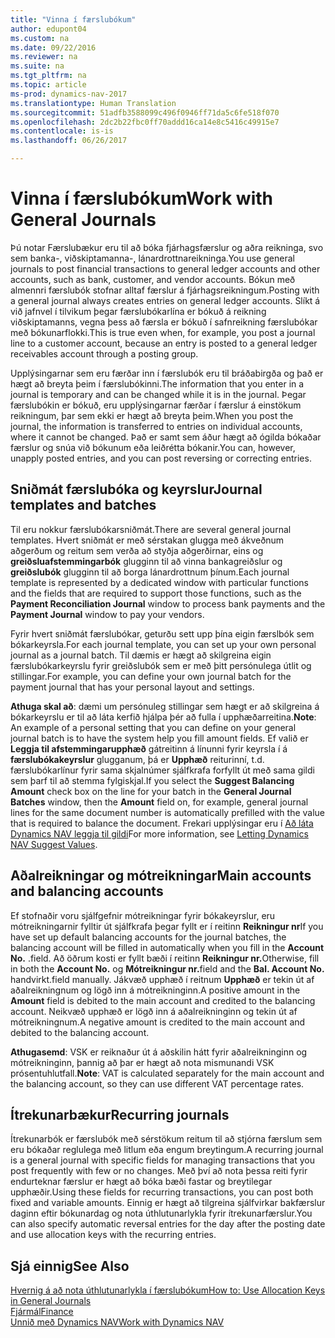 ```yaml
---
title: "Vinna í færslubókum"
author: edupont04
ms.custom: na
ms.date: 09/22/2016
ms.reviewer: na
ms.suite: na
ms.tgt_pltfrm: na
ms.topic: article
ms-prod: dynamics-nav-2017
ms.translationtype: Human Translation
ms.sourcegitcommit: 51adfb3588099c496f0946ff71da5c6fe518f070
ms.openlocfilehash: 2dc2b22fbc0ff70addd16ca14e8c5416c49915e7
ms.contentlocale: is-is
ms.lasthandoff: 06/26/2017

---
```


# <a name="work-with-general-journals"></a><span data-ttu-id="9acd5-102">Vinna í færslubókum</span><span class="sxs-lookup"><span data-stu-id="9acd5-102">Work with General Journals</span></span>
<span data-ttu-id="9acd5-103">Þú notar Færslubækur eru til að bóka fjárhagsfærslur og aðra reikninga, svo sem banka-, viðskiptamanna-, lánardrottnareikninga.</span><span class="sxs-lookup"><span data-stu-id="9acd5-103">You use general journals to post financial transactions to general ledger accounts and other accounts, such as bank, customer, and vendor accounts.</span></span> <span data-ttu-id="9acd5-104">Bókun með almennri færslubók stofnar alltaf færslur á fjárhagsreikningum.</span><span class="sxs-lookup"><span data-stu-id="9acd5-104">Posting with a general journal always creates entries on general ledger accounts.</span></span> <span data-ttu-id="9acd5-105">Slíkt á við jafnvel í tilvikum þegar færslubókarlína er bókuð á reikning viðskiptamanns, vegna þess að færsla er bókuð í safnreikning færslubókar með bókunarflokki.</span><span class="sxs-lookup"><span data-stu-id="9acd5-105">This is true even when, for example, you post a journal line to a customer account, because an entry is posted to a general ledger receivables account through a posting group.</span></span>

<span data-ttu-id="9acd5-106">Upplýsingarnar sem eru færðar inn í færslubók eru til bráðabirgða og það er hægt að breyta þeim í færslubókinni.</span><span class="sxs-lookup"><span data-stu-id="9acd5-106">The information that you enter in a journal is temporary and can be changed while it is in the journal.</span></span> <span data-ttu-id="9acd5-107">Þegar færslubókin er bókuð, eru upplýsingarnar færðar í færslur á einstökum reikningum, þar sem ekki er hægt að breyta þeim.</span><span class="sxs-lookup"><span data-stu-id="9acd5-107">When you post the journal, the information is transferred to entries on individual accounts, where it cannot be changed.</span></span> <span data-ttu-id="9acd5-108">Það er samt sem áður hægt að ógilda bókaðar færslur og snúa við bókunum eða leiðrétta bókanir.</span><span class="sxs-lookup"><span data-stu-id="9acd5-108">You can, however, unapply posted entries, and you can post reversing or correcting entries.</span></span>

## <a name="journal-templates-and-batches"></a><span data-ttu-id="9acd5-109">Sniðmát færslubóka og keyrslur</span><span class="sxs-lookup"><span data-stu-id="9acd5-109">Journal templates and batches</span></span>
<span data-ttu-id="9acd5-110">Til eru nokkur færslubókarsniðmát.</span><span class="sxs-lookup"><span data-stu-id="9acd5-110">There are several general journal templates.</span></span> <span data-ttu-id="9acd5-111">Hvert sniðmát er með sérstakan glugga með ákveðnum aðgerðum og reitum sem verða að styðja aðgerðirnar, eins og **greiðsluafstemmingarbók** glugginn til að vinna bankagreiðslur og **greiðslubók** glugginn til að borga lánardrottnum þínum.</span><span class="sxs-lookup"><span data-stu-id="9acd5-111">Each journal template is represented by a dedicated window with particular functions and the fields that are required to support those functions, such as the **Payment Reconciliation Journal** window to process bank payments and the **Payment Journal** window to pay your vendors.</span></span>

<span data-ttu-id="9acd5-112">Fyrir hvert sniðmát færslubókar, geturðu sett upp þína eigin færslbók sem bókarkeyrsla.</span><span class="sxs-lookup"><span data-stu-id="9acd5-112">For each journal template, you can set up your own personal journal as a journal batch.</span></span> <span data-ttu-id="9acd5-113">Til dæmis er hægt að skilgreina eigin færslubókarkeyrslu fyrir greiðslubók sem er með þitt persónulega útlit og stillingar.</span><span class="sxs-lookup"><span data-stu-id="9acd5-113">For example, you can define your own journal batch for the payment journal that has your personal layout and settings.</span></span>

<span data-ttu-id="9acd5-114">**Athuga skal að**: dæmi um persónuleg stillingar sem hægt er að skilgreina á bókarkeyrslu er til að láta kerfið hjálpa þér að fulla í upphæðarreitina.</span><span class="sxs-lookup"><span data-stu-id="9acd5-114">**Note**: An example of a personal setting that you can define on your general journal batch is to have the system help you fill amount fields.</span></span> <span data-ttu-id="9acd5-115">Ef valið er **Leggja til afstemmingarupphæð** gátreitinn á línunni fyrir keyrsla í á **færslubókakeyrslur** glugganum, þá er **Upphæð** reiturinní, t.d. færslubókarlínur fyrir sama skjalnúmer sjálfkrafa forfyllt út með sama gildi sem þarf til að stemma fylgiskjal.</span><span class="sxs-lookup"><span data-stu-id="9acd5-115">If you select the **Suggest Balancing Amount** check box on the line for your batch in the **General Journal Batches** window, then the **Amount** field on, for example, general journal lines for the same document number is automatically prefilled with the value that is required to balance the document.</span></span> <span data-ttu-id="9acd5-116">Frekari upplýsingar eru í [Að láta Dynamics NAV leggja til gildi](ui-let-system-suggest-values.md)</span><span class="sxs-lookup"><span data-stu-id="9acd5-116">For more information, see [Letting Dynamics NAV Suggest Values](ui-let-system-suggest-values.md).</span></span>

## <a name="main-accounts-and-balancing-accounts"></a><span data-ttu-id="9acd5-117">Aðalreikningar og mótreikningar</span><span class="sxs-lookup"><span data-stu-id="9acd5-117">Main accounts and balancing accounts</span></span>
<span data-ttu-id="9acd5-118">Ef stofnaðir voru sjálfgefnir mótreikningar fyrir bókakeyrslur, eru mótreikningarnir fylltir út sjálfkrafa þegar fyllt er í reitinn **Reikningur nr**</span><span class="sxs-lookup"><span data-stu-id="9acd5-118">If you have set up default balancing accounts for the journal batches, the balancing account will be filled in automatically when you fill in the **Account No.**</span></span> <span data-ttu-id="9acd5-119">.</span><span class="sxs-lookup"><span data-stu-id="9acd5-119">field.</span></span> <span data-ttu-id="9acd5-120">Að öðrum kosti er fyllt bæði í reitinn **Reikningur nr.**</span><span class="sxs-lookup"><span data-stu-id="9acd5-120">Otherwise, fill in both the **Account No.**</span></span> <span data-ttu-id="9acd5-121">og **Mótreikningur nr.**</span><span class="sxs-lookup"><span data-stu-id="9acd5-121">field and the **Bal. Account No.**</span></span> <span data-ttu-id="9acd5-122">handvirkt.</span><span class="sxs-lookup"><span data-stu-id="9acd5-122">field manually.</span></span> <span data-ttu-id="9acd5-123">Jákvæð upphæð í reitnum **Upphæð** er tekin út af aðalreikningnum og lögð inn á mótreikninginn.</span><span class="sxs-lookup"><span data-stu-id="9acd5-123">A positive amount in the **Amount** field is debited to the main account and credited to the balancing account.</span></span> <span data-ttu-id="9acd5-124">Neikvæð upphæð er lögð inn á aðalreikninginn og tekin út af mótreikningnum.</span><span class="sxs-lookup"><span data-stu-id="9acd5-124">A negative amount is credited to the main account and debited to the balancing account.</span></span>

<span data-ttu-id="9acd5-125">**Athugasemd**: VSK er reiknaður út á aðskilin hátt fyrir aðalreikninginn og mótreikninginn, þannig að þar er hægt að nota mismunandi VSK prósentuhlutfall.</span><span class="sxs-lookup"><span data-stu-id="9acd5-125">**Note**: VAT is calculated separately for the main account and the balancing account, so they can use different VAT percentage rates.</span></span>

## <a name="recurring-journals"></a><span data-ttu-id="9acd5-126">Ítrekunarbækur</span><span class="sxs-lookup"><span data-stu-id="9acd5-126">Recurring journals</span></span>
<span data-ttu-id="9acd5-127">Ítrekunarbók er færslubók með sérstökum reitum til að stjórna færslum sem eru bókaðar reglulega með litlum eða engum breytingum.</span><span class="sxs-lookup"><span data-stu-id="9acd5-127">A recurring journal is a general journal with specific fields for managing transactions that you post frequently with few or no changes.</span></span> <span data-ttu-id="9acd5-128">Með því að nota þessa reiti fyrir endurteknar færslur er hægt að bóka bæði fastar og breytilegar upphæðir.</span><span class="sxs-lookup"><span data-stu-id="9acd5-128">Using these fields for recurring transactions, you can post both fixed and variable amounts.</span></span> <span data-ttu-id="9acd5-129">Einnig er hægt að tilgreina sjálfvirkar bakfærslur daginn eftir bókunardag og nota úthlutunarlykla fyrir ítrekunarfærslur.</span><span class="sxs-lookup"><span data-stu-id="9acd5-129">You can also specify automatic reversal entries for the day after the posting date and use allocation keys with the recurring entries.</span></span>

## <a name="see-also"></a><span data-ttu-id="9acd5-130">Sjá einnig</span><span class="sxs-lookup"><span data-stu-id="9acd5-130">See Also</span></span>
[<span data-ttu-id="9acd5-131">Hvernig á að nota úthlutunarlykla í færslubókum</span><span class="sxs-lookup"><span data-stu-id="9acd5-131">How to: Use Allocation Keys in General Journals</span></span>](ui-how-use-allocation-keys-general-journals.md)  
[<span data-ttu-id="9acd5-132">Fjármál</span><span class="sxs-lookup"><span data-stu-id="9acd5-132">Finance</span></span>](finance-setup.md)  
[<span data-ttu-id="9acd5-133">Unnið með Dynamics NAV</span><span class="sxs-lookup"><span data-stu-id="9acd5-133">Work with Dynamics NAV</span></span>](ui-work-product.md)

